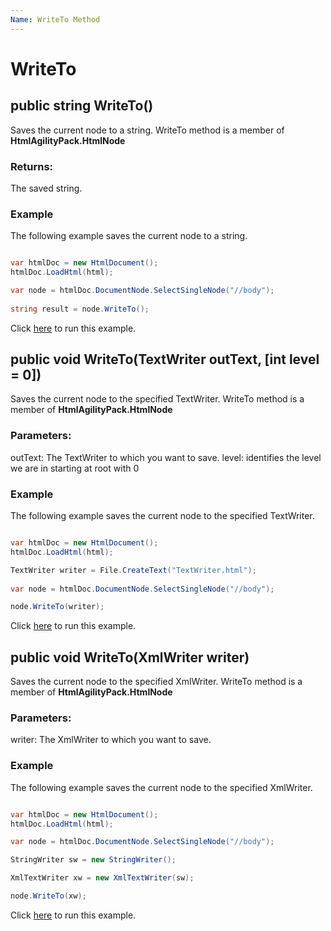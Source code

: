 ```yaml
---
Name: WriteTo Method
---
```


# WriteTo

## public string WriteTo()

Saves the current node to a string. WriteTo method is a member of **HtmlAgilityPack.HtmlNode**

### Returns:

The saved string.

### Example

The following example saves the current node to a string.

```csharp

var htmlDoc = new HtmlDocument();
htmlDoc.LoadHtml(html);

var node = htmlDoc.DocumentNode.SelectSingleNode("//body");
		
string result = node.WriteTo();

```

Click [here](https://dotnetfiddle.net/57tPH2) to run this example.

## public void WriteTo(TextWriter outText, [int level = 0])

Saves the current node to the specified TextWriter. WriteTo method is a member of **HtmlAgilityPack.HtmlNode**

### Parameters:

outText: The TextWriter to which you want to save.
level: identifies the level we are in starting at root with 0

### Example

The following example saves the current node to the specified TextWriter.

```csharp

var htmlDoc = new HtmlDocument();
htmlDoc.LoadHtml(html);

TextWriter writer = File.CreateText("TextWriter.html");
        
var node = htmlDoc.DocumentNode.SelectSingleNode("//body");

node.WriteTo(writer);

```

Click [here](https://dotnetfiddle.net/q7WBJ0) to run this example.

## public void WriteTo(XmlWriter writer)

Saves the current node to the specified XmlWriter. WriteTo method is a member of **HtmlAgilityPack.HtmlNode**

### Parameters:

writer: The XmlWriter to which you want to save.

### Example

The following example saves the current node to the specified XmlWriter.

```csharp

var htmlDoc = new HtmlDocument();
htmlDoc.LoadHtml(html);

var node = htmlDoc.DocumentNode.SelectSingleNode("//body");

StringWriter sw = new StringWriter();

XmlTextWriter xw = new XmlTextWriter(sw);

node.WriteTo(xw);

```

Click [here](https://dotnetfiddle.net/zgaXfg) to run this example.
